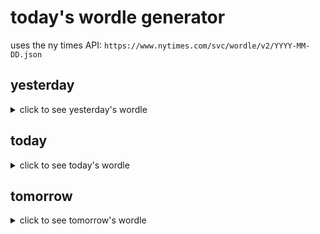 # today's wordle generator

uses the ny times API: `https://www.nytimes.com/svc/wordle/v2/YYYY-MM-DD.json`

## yesterday

<details>
    <summary>click to see yesterday's wordle</summary>

    knead

</details>

## today

<details>
    <summary>click to see today's wordle</summary>

    order

</details>

## tomorrow

<details>
    <summary>click to see tomorrow's wordle</summary>

    drove

</details>

